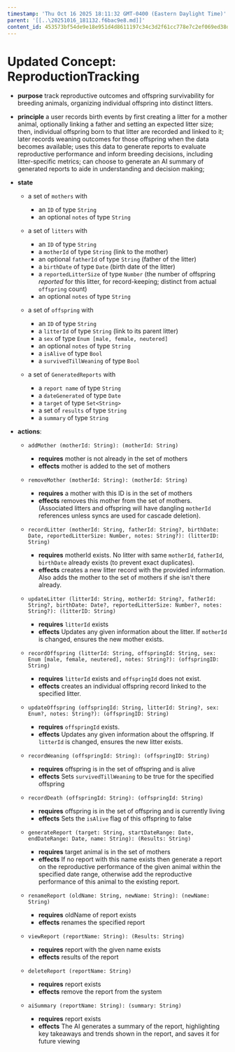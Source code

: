 ```yaml
---
timestamp: 'Thu Oct 16 2025 18:11:32 GMT-0400 (Eastern Daylight Time)'
parent: '[[..\20251016_181132.f6bac9e8.md]]'
content_id: 453573bf54de9e18e951d4d8611197c34c3d2f61cc778e7c2ef069ed38dbf03d
---
```


# Updated Concept: ReproductionTracking

* **purpose** track reproductive outcomes and offspring survivability for breeding animals, organizing individual offspring into distinct litters.

* **principle**
  a user records birth events by first creating a litter for a mother animal, optionally linking a father and setting an expected litter size;
  then, individual offspring born to that litter are recorded and linked to it;
  later records weaning outcomes for those offspring when the data becomes available;
  uses this data to generate reports to evaluate reproductive performance and inform breeding decisions, including litter-specific metrics;
  can choose to generate an AI summary of generated reports to aide in understanding and decision making;

* **state**
  * a set of `mothers` with
    * an `ID` of type `String`
    * an optional `notes` of type `String`

  * a set of `litters` with
    * an `ID` of type `String`
    * a `motherId` of type `String` (link to the mother)
    * an optional `fatherId` of type `String` (father of the litter)
    * a `birthDate` of type `Date` (birth date of the litter)
    * a `reportedLitterSize` of type `Number` (the number of offspring *reported* for this litter, for record-keeping; distinct from actual `offspring` count)
    * an optional `notes` of type `String`

  * a set of `offspring` with
    * an `ID` of type `String`
    * a `litterId` of type `String` (link to its parent litter)
    * a `sex` of type `Enum [male, female, neutered]`
    * an optional `notes` of type `String`
    * a `isAlive` of type `Bool`
    * a `survivedTillWeaning` of type `Bool`

  * a set of `GeneratedReports` with
    * a `report name` of type `String`
    * a `dateGenerated` of type `Date`
    * a `target` of type `Set<String>`
    * a set of `results` of type `String`
    * a `summary` of type `String`

* **actions**:
  * `addMother (motherId: String): (motherId: String)`
    * **requires** mother is not already in the set of mothers
    * **effects** mother is added to the set of mothers

  * `removeMother (motherId: String): (motherId: String)`
    * **requires** a mother with this ID is in the set of mothers
    * **effects** removes this mother from the set of mothers. (Associated litters and offspring will have dangling `motherId` references unless syncs are used for cascade deletion).

  * `recordLitter (motherId: String, fatherId: String?, birthDate: Date, reportedLitterSize: Number, notes: String?): (litterID: String)`
    * **requires** motherId exists. No litter with same `motherId`, `fatherId`, `birthDate` already exists (to prevent exact duplicates).
    * **effects** creates a new litter record with the provided information. Also adds the mother to the set of mothers if she isn't there already.

  * `updateLitter (litterId: String, motherId: String?, fatherId: String?, birthDate: Date?, reportedLitterSize: Number?, notes: String?): (litterID: String)`
    * **requires** `litterId` exists
    * **effects** Updates any given information about the litter. If `motherId` is changed, ensures the new mother exists.

  * `recordOffspring (litterId: String, offspringId: String, sex: Enum [male, female, neutered], notes: String?): (offspringID: String)`
    * **requires** `litterId` exists and `offspringId` does not exist.
    * **effects** creates an individual offspring record linked to the specified litter.

  * `updateOffspring (offspringId: String, litterId: String?, sex: Enum?, notes: String?): (offspringID: String)`
    * **requires** `offspringId` exists.
    * **effects** Updates any given information about the offspring. If `litterId` is changed, ensures the new litter exists.

  * `recordWeaning (offspringId: String): (offspringID: String)`
    * **requires** offspring is in the set of offspring and is alive
    * **effects** Sets `survivedTillWeaning` to be true for the specified offspring

  * `recordDeath (offspringId: String): (offspringId: String)`
    * **requires** offspring is in the set of offspring and is currently living
    * **effects** Sets the `isAlive` flag of this offspring to false

  * `generateReport (target: String, startDateRange: Date, endDateRange: Date, name: String): (Results: String)`
    * **requires** target animal is in the set of mothers
    * **effects** If no report with this name exists then generate a report on the reproductive performance of the given animal within the specified date range, otherwise add the reproductive performance of this animal to the existing report.

  * `renameReport (oldName: String, newName: String): (newName: String)`
    * **requires** oldName of report exists
    * **effects** renames the specified report

  * `viewReport (reportName: String): (Results: String)`
    * **requires** report with the given name exists
    * **effects** results of the report

  * `deleteReport (reportName: String)`
    * **requires** report exists
    * **effects** remove the report from the system

  * `aiSummary (reportName: String): (summary: String)`
    * **requires** report exists
    * **effects** The AI generates a summary of the report, highlighting key takeaways and trends shown in the report, and saves it for future viewing
